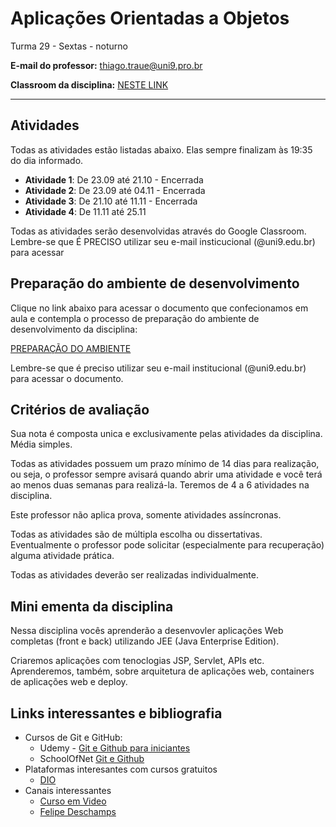 # Aplicações Orientadas a Objetos

Turma 29 - Sextas - noturno

**E-mail do professor:** thiago.traue@uni9.pro.br

**Classroom da disciplina:** [NESTE LINK](https://classroom.google.com/c/NDg4ODEyMTIzNDI3?cjc=7s7ogo5)

---

## Atividades

Todas as atividades estão listadas abaixo. Elas sempre finalizam às 19:35 do dia informado.

- **Atividade 1**: De 23.09 até 21.10 - Encerrada
- **Atividade 2**: De 23.09 até 04.11 - Encerrada
- **Atividade 3**: De 21.10 até 11.11 - Encerrada
- **Atividade 4**: De 11.11 até 25.11


Todas as atividades serão desenvolvidas através do Google Classroom. Lembre-se que É PRECISO utilizar seu e-mail insticucional (@uni9.edu.br) para acessar

## Preparação do ambiente de desenvolvimento

Clique no link abaixo para acessar o documento que confecionamos em aula e contempla o processo de preparação do ambiente de desenvolvimento da disciplina:

[PREPARAÇÃO DO AMBIENTE](https://docs.google.com/document/d/1H0YHy7HAcrApTEqdVagDEqbouThAHmFQZqlt7rRxPiE/edit?usp=sharing)

Lembre-se que é preciso utilizar seu e-mail institucional (@uni9.edu.br) para acessar o documento.

## Critérios de avaliação

Sua nota é composta unica e exclusivamente pelas atividades da disciplina. Média simples.

Todas as atividades possuem um prazo mínimo de 14 dias para realização, ou seja, o professor sempre avisará quando abrir uma atividade e você terá ao menos duas semanas para realizá-la. Teremos de 4 a 6 atividades na disciplina.

Este professor não aplica prova, somente atividades assíncronas.

Todas as atividades são de múltipla escolha ou dissertativas. Eventualmente o professor pode solicitar (especialmente para recuperação) alguma atividade prática.

Todas as atividades deverão ser realizadas individualmente.

## Mini ementa da disciplina

Nessa disciplina vocês aprenderão a desenvovler aplicações Web completas (front e back) utilizando JEE (Java Enterprise Edition).

Criaremos aplicações com tenoclogias JSP, Servlet, APIs etc. Aprenderemos, também, sobre arquitetura de aplicações web, containers de aplicações web e deploy.

## Links interessantes e bibliografia

- Cursos de Git e GitHub:
  - Udemy - [Git e Github para iniciantes](https://www.udemy.com/course/git-e-github-para-iniciantes/)
  - SchoolOfNet [Git e Github](https://www.schoolofnet.com/curso/git/controle-de-versao/git-e-github/)
- Plataformas interesantes com cursos gratuitos
  - [DIO](https://www.dio.me/)
- Canais interessantes
  - [Curso em Video](https://www.youtube.com/c/CursoemV%C3%ADdeo)
  - [Felipe Deschamps](https://www.youtube.com/c/FilipeDeschamps)

